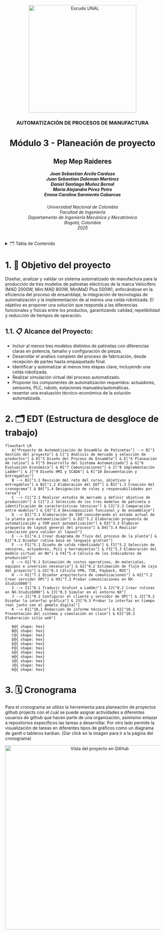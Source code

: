 <div align="center">
<picture>
    <source srcset="https://imgur.com/5bYAzsb.png" media="(prefers-color-scheme: dark)">
    <source srcset="https://imgur.com/Os03JoE.png" media="(prefers-color-scheme: light)">
    <img src="https://imgur.com/Os03JoE.png" alt="Escudo UNAL" width="350px">
</picture>

<h3>AUTOMATIZACIÓN DE PROCESOS DE MANUFACTURA</h3>

<h1>Módulo 3 - Planeación de proyecto</h1>

<h2>Mep Mep Raideres</h2>

<h5>Joan Sebastian Arcila Cardozo<br>
    Juan Sebastian Daleman Martinez<br>
    Daniel Santiago Muñoz Bernal<br>
    Maria Alejandra Pérez Petro<br>
    Emma Carolina Sarmiento Cabarcas</h5>

<h6>Universidad Nacional de Colombia<br>
    Facultad de Ingeniería<br>
    Departamento de Ingeniería Mecánica y Mecatrónica<br>
    Bogotá, Colombia<br>
    2025</h6>
</div>


<details>
    <summary>🗂️ Tabla de Contenido</summary>

<!-- TOC -->
- [1. 🎯 Objetivo del proyecto](#1--objetivo-del-proyecto)
  - [1.1. 📋 Alcance del Proyecto:](#11--alcance-del-proyecto)
- [2. 🗂️ EDT (Estructura de desgloce de trabajo)](#2-️-edt-estructura-de-desgloce-de-trabajo)
- [3. 🗓️ Cronograma](#3-️-cronograma)


</details>

# 1. 🎯 Objetivo del proyecto
 
Diseñar, analizar y validar un sistema automatizado de manufactura para la producción de tres modelos de patinetas eléctricas de la marca Velocifero (MAD 2000W, Mini MAD 800W, MiniMaD Plus 500W), enfocándose en la eficiencia del proceso de ensamblaje, la integración de tecnologías de automatización y la implementación de al menos una celda robotizada. El objetivo es proponer una solución que responda a las diferencias funcionales y físicas entre los productos, garantizando calidad, repetibilidad y reducción de tiempos de operación.
 
## 1.1. 📋 Alcance del Proyecto:
- Incluir al menos tres modelos distintos de patinetas con diferencias claras en potencia, tamaño y configuración de piezas.
- Desarrollar el análisis completo del proceso de fabricación, desde recepción de partes hasta empaquetado final.
- Identificar y automatizar al menos tres etapas clave, incluyendo una celda robotizada.
- Realizar simulación virtual del proceso automatizado.
- Proponer los componentes de automatización requeridos: actuadores, sensores, PLC, robots, estaciones manuales/automáticas.
- resentar una evaluación técnico-económica de la solución automatizada.


# 2. 🗂️ EDT (Estructura de desgloce de trabajo)

 ```mermaid
flowchart LR
    A["Proyecto de Automatización de Ensamble de Patinetas"] --> B["1 Gestión del proyecto"] & C["2 Análisis de mercado y selección de productos"] & D["3 Diseño del Proceso de Ensamble"] & E["4 Planeación de rutina"] & F["5 Desarrollo del Sistema Automatizado"] & G["6 Evaluación Económica"] & H["7 Comunicaciones"] & I["8 Implementación Ladder"] & J["9 Diseño HMI y SCADA"] & K["10 Documentación y Entregables"]
    B --> B1["1.1 Revisión del reto del curso, objetivos y entregables"] & B2["1.2 Elaboración del EDT"] & B3["1.3 Creación del cronograma"] & B4["1.4 Designación de roles y responsabilidades por tarea"]
    C --> C1["2.1 Realizar estudio de mercado y definir objetivo de producción"] & C2["2.2 Selección de los tres modelos de patineta e identificación de características técnicas"] & C3["2.3 Comparación entre modelos"] & C4["2.4 Descomposición funcional y de ensamblaje"]
    D --> D1["3.1 Elaboración de VSM considerando el estado actual de la planta pre-automatización"] & D2["3.2 Elaboración propuesta de automatización y VSM post automatización"] & D3["3.3 Elaborar propuesta de layout general del proceso"] & D4["3.4 Realizar simulación para validar el layout"]
    E --> E1["4.1 Crear diagrama de flujo del proceso de la planta"] & E2["4.2 Diseñar rutina base en lenguaje grafcet"]
    F --> F1["5.1 Diseño de celda robotizada"] & F2["5.2 Selección de sensores, actuadores, PLCs y herramientas"] & F3["5.3 Elaboración del modelo virtual en NX"] & F4["5.4 Cálculo de los Indicadores de producción"]
    G --> G1["6.1 Estimación de costos operativos, de materiales, equipos e inversión necesaria"] & G2["6.2 Estimación de flujo de caja del proyecto"] & G3["6.3 Cálculo VPN, TIR, Payback, ROI"]
    H --> H1["7.1 Diseñar arquitectura de comunicaciones"] & H2["7.2 Crear servidor OPC"] & H3["7.3 Probar comunicaciones en NX-Studio5000"]
    I --> I1["8.1 Traducir Grafcet a Ladder"] & I2["8.2 Crear rutinas en NX-Studio5000"] & I3["8.3 Simular en el entorno NX"]
    J --> J1["9.1 Configurar el cliente y servidor de OPC"] & J2["9.2 Diseñar la interfaz gráfica"] & J3["9.3 Probar la interfaz en tiempo real junto con el gemelo digital"]
    K --> K1["10.1 Redacción de informe técnico"] & K2["10.2 Presentación del sistema y simulación en clase"] & K3["10.3 Elaboración sitio web"]

    A@{ shape: hex}
    B@{ shape: hex}
    C@{ shape: hex}
    D@{ shape: hex}
    E@{ shape: hex}
    F@{ shape: hex}
    G@{ shape: hex}
    H@{ shape: hex}
    I@{ shape: hex}
    J@{ shape: hex}
    K@{ shape: hex}
```

# 3. 🗓️ Cronograma

Para el cronograma se utilizo la herremienta para planeación de proyectos github projects con el cual se puede asignar actividades a diferentes usuarios de github que hacen parte de una organización, asimismo enlazar a repositorios especificos las tareas a desarrollar. Por otro lado permite la visualización de tareas en diferentes tipos de gráficos como un diagrama de gantt o tableros kanban. (Dar click en la imagen para ir a la página del cronograma)

<div align="center">
    <a href="https://github.com/orgs/APM-2025-1/projects/1/views/1" target="_blank">
    <img src="https://imgur.com/bSauv0y.png" alt="Vista del proyecto en GitHub" width="600px">
    </a>
</div>
